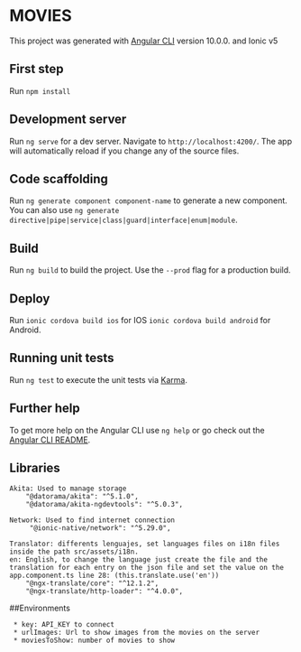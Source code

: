 # MOVIES

This project was generated with [Angular CLI](https://github.com/angular/angular-cli) version 10.0.0. and Ionic v5

## First step

Run `npm install`

## Development server

Run `ng serve` for a dev server. Navigate to `http://localhost:4200/`. The app will automatically reload if you change any of the source files.

## Code scaffolding

Run `ng generate component component-name` to generate a new component. You can also use `ng generate directive|pipe|service|class|guard|interface|enum|module`.

## Build

Run `ng build` to build the project. Use the `--prod` flag for a production build.

## Deploy

Run `ionic cordova build ios` for IOS `ionic cordova build android` for Android.

## Running unit tests

Run `ng test` to execute the unit tests via [Karma](https://karma-runner.github.io).

## Further help

To get more help on the Angular CLI use `ng help` or go check out the [Angular CLI README](https://github.com/angular/angular-cli/blob/master/README.md).

## Libraries

    Akita: Used to manage storage
        "@datorama/akita": "^5.1.0",
        "@datorama/akita-ngdevtools": "^5.0.3",
        
    Network: Used to find internet connection
         "@ionic-native/network": "^5.29.0",
         
    Translator: differents lenguajes, set languages files on i18n files inside the path src/assets/i18n.
    en: English, to change the language just create the file and the translation for each entry on the json file and set the value on the app.component.ts line 28: (this.translate.use('en'))
        "@ngx-translate/core": "^12.1.2",
        "@ngx-translate/http-loader": "^4.0.0",         

##Environments

     * key: API_KEY to connect
     * urlImages: Url to show images from the movies on the server
     * moviesToShow: number of movies to show

